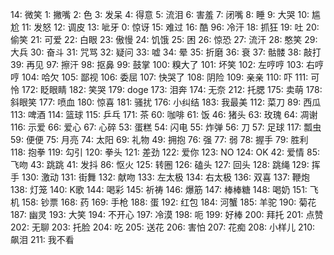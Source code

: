 14: 微笑
1: 撇嘴
2: 色
3: 发呆
4: 得意
5: 流泪
6: 害羞
7: 闭嘴
8: 睡
9: 大哭
10: 尴尬
11: 发怒
12: 调皮
13: 呲牙
0: 惊讶
15: 难过
16: 酷
96: 冷汗
18: 抓狂
19: 吐
20: 偷笑
21: 可爱
22: 白眼
23: 傲慢
24: 饥饿
25: 困
26: 惊恐
27: 流汗
28: 憨笑
29: 大兵
30: 奋斗
31: 咒骂
32: 疑问
33: 嘘
34: 晕
35: 折磨
36: 衰
37: 骷髅
38: 敲打
39: 再见
97: 擦汗
98: 抠鼻
99: 鼓掌
100: 糗大了
101: 坏笑
102: 左哼哼
103: 右哼哼
104: 哈欠
105: 鄙视
106: 委屈
107: 快哭了
108: 阴险
109: 亲亲
110: 吓
111: 可怜
172: 眨眼睛
182: 笑哭
179: doge
173: 泪奔
174: 无奈
212: 托腮
175: 卖萌
178: 斜眼笑
177: 喷血
180: 惊喜
181: 骚扰
176: 小纠结
183: 我最美
112: 菜刀
89: 西瓜
113: 啤酒
114: 篮球
115: 乒乓
171: 茶
60: 咖啡
61: 饭
46: 猪头
63: 玫瑰
64: 凋谢
116: 示爱
66: 爱心
67: 心碎
53: 蛋糕
54: 闪电
55: 炸弹
56: 刀
57: 足球
117: 瓢虫
59: 便便
75: 月亮
74: 太阳
69: 礼物
49: 拥抱
76: 强
77: 弱
78: 握手
79: 胜利
118: 抱拳
119: 勾引
120: 拳头
121: 差劲
122: 爱你
123: NO
124: OK
42: 爱情
85: 飞吻
43: 跳跳
41: 发抖
86: 怄火
125: 转圈
126: 磕头
127: 回头
128: 跳绳
129: 挥手
130: 激动
131: 街舞
132: 献吻
133: 左太极
134: 右太极
136: 双喜
137: 鞭炮
138: 灯笼
140: K歌
144: 喝彩
145: 祈祷
146: 爆筋
147: 棒棒糖
148: 喝奶
151: 飞机
158: 钞票
168: 药
169: 手枪
188: 蛋
192: 红包
184: 河蟹
185: 羊驼
190: 菊花
187: 幽灵
193: 大笑
194: 不开心
197: 冷漠
198: 呃
199: 好棒
200: 拜托
201: 点赞
202: 无聊
203: 托脸
204: 吃
205: 送花
206: 害怕
207: 花痴
208: 小样儿
210: 飙泪
211: 我不看
